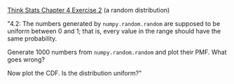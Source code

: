 [Think Stats Chapter 4 Exercise 2](http://greenteapress.com/thinkstats2/html/thinkstats2005.html#toc41) (a random distribution)

"4.2: The numbers generated by `numpy.random.random` are supposed to be uniform between 0 and 1; that is, every value in the range should have the same probability.

Generate 1000 numbers from `numpy.random.random` and plot their PMF.  What goes wrong?

Now plot the CDF. Is the distribution uniform?"

```{python}
```
